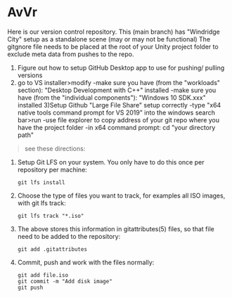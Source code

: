 # AvVr

Here is our version control repository. This (main branch) has "Windridge City" setup as a standalone scene (may or may not be functional)
The gitgnore file needs to be placed at the root of your Unity project folder to exclude meta data from pushes to the repo.
1) Figure out how to setup GitHub Desktop app to use for pushing/ pulling versions
2) go to VS installer>modify
 -make sure you have (from the "workloads" section): "Desktop Development with C++" installed
 -make sure you have (from the "individual components"): "Windows 10 SDK.xxx" installed
3)Setup Github "Large File Share" setup correctly
 -type "x64 native tools command prompt for VS 2019" into the windows search bar>run
 -use file explorer to copy address of your git repo where you have the project folder
 -in x64 command prompt: cd "your directory path"
 >see these directions: 
 
 1. Setup Git LFS on your system. You only have to do this once per
    repository per machine:

        git lfs install

 2. Choose the type of files you want to track, for examples all ISO
    images, with git lfs track:

        git lfs track "*.iso"

 3. The above stores this information in gitattributes(5) files, so
    that file need to be added to the repository:

        git add .gitattributes

 3. Commit, push and work with the files normally:

        git add file.iso
        git commit -m "Add disk image"
        git push
